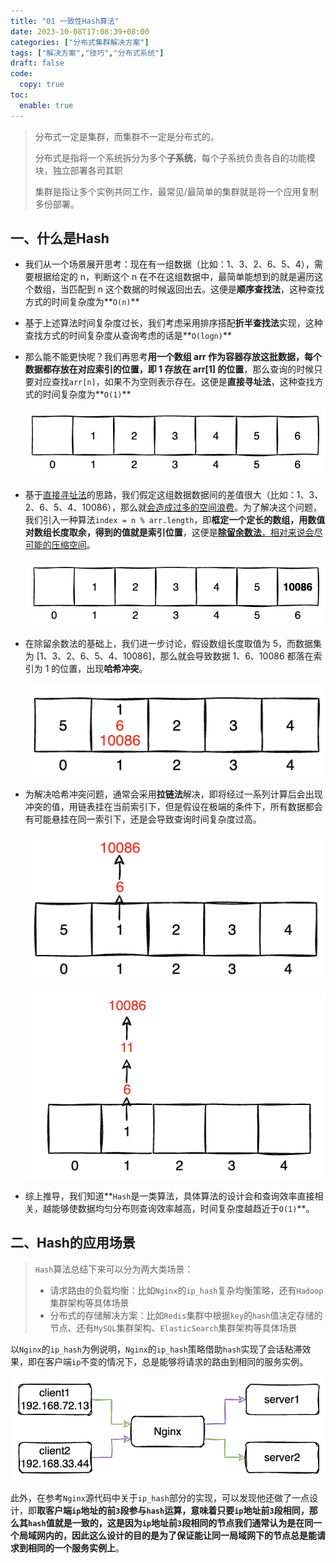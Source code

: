 ```yaml
---
title: "01 一致性Hash算法"
date: 2023-10-08T17:08:39+08:00
categories: ["分布式集群解决方案"]
tags: ["解决方案","技巧","分布式系统"]
draft: false
code:
  copy: true
toc:
  enable: true
---
```


> 分布式一定是集群，而集群不一定是分布式的。
>
> 分布式是指将一个系统拆分为多个**子系统**，每个子系统负责各自的功能模块，独立部署各司其职
>
> 集群是指让多个实例共同工作，最常见/最简单的集群就是将一个应用复制多份部署。

## 一、什么是Hash

- 我们从一个场景展开思考：现在有一组数据（比如：1、3、2、6、5、4），需要根据给定的 n，判断这个 n 在不在这组数据中，最简单能想到的就是遍历这个数组，当匹配到 n 这个数据的时候返回出去。这便是**顺序查找法**，这种查找方式的时间复杂度为**`O(n)`**

- 基于上述算法时间复杂度过长，我们考虑采用排序搭配**折半查找法**实现，这种查找方式的时间复杂度从查询考虑的话是**`O(logn)`**

- 那么能不能更快呢？我们再思考**用一个数组 arr 作为容器存放这批数据，每个数据都存放在对应索引的位置，即 1 存放在 arr[1] 的位置**，那么查询的时候只要对应查找`arr[n]`，如果不为空则表示存在。这便是**直接寻址法**，这种查找方式的时间复杂度为**`O(1)`**

  ![image-20240508203602771](../images/image-20240508203602771.png)

- 基于<u>直接寻址法</u>的思路，我们假定这组数据数据间的差值很大（比如：1、3、2、6、5、4、10086），那么就<u>会造成过多的空间浪费</u>。为了解决这个问题，我们引入一种算法`index = n % arr.length`，即**框定一个定长的数组，用数值对数组长度取余，得到的值就是索引位置**，这便是<u>**除留余数法**，相对来说会尽可能的压缩空间</u>。

  ![image-20240508203733248](../images/image-20240508203733248.png)

- 在除留余数法的基础上，我们进一步讨论，假设数组长度取值为 5，而数据集为 [1、3、2、6、5、4、10086]，那么就会导致数据 1、6、10086 都落在索引为 1 的位置，出现**哈希冲突**。

  ![image-20240508203927324](../images/image-20240508203927324.png)

- 为解决哈希冲突问题，通常会采用**拉链法**解决，即将经过一系列计算后会出现冲突的值，用链表挂在当前索引下，但是假设在极端的条件下，所有数据都会有可能悬挂在同一索引下，还是会导致查询时间复杂度过高。

  ![image-20240508204206544](../images/image-20240508204206544.png)

  ![image-20240508204312724](../images/image-20240508204312724.png)

- 综上推导，我们知道**`Hash`是一类算法，具体算法的设计会和查询效率直接相关，越能够使数据均匀分布则查询效率越高，时间复杂度越趋近于`O(1)`**。

## 二、Hash的应用场景

> `Hash`算法总结下来可以分为两大类场景：
>
> - 请求路由的负载均衡：比如`Nginx`的`ip_hash`复杂均衡策略，还有`Hadoop`集群架构等具体场景
> - 分布式的存储解决方案：比如`Redis`集群中根据`key`的`hash`值决定存储的节点、还有`MySQL`集群架构、`ElasticSearch`集群架构等具体场景

以`Nginx`的`ip_hash`为例说明，`Nginx`的`ip_hash`策略借助`hash`实现了会话粘滞效果，即在客户端`ip`不变的情况下，总是能够将请求的路由到相同的服务实例。

![image-20240508205755141](../images/image-20240508205755141.png)

此外，在参考`Nginx`源代码中关于`ip_hash`部分的实现，可以发现他还做了一点设计，即**取客户端`ip`地址的前`3`段参与`hash`运算，意味着只要`ip`地址前`3`段相同，那么其`hash`值就是一致的，这是因为`ip`地址前`3`段相同的节点我们通常认为是在同一个局域网内的，因此这么设计的目的是为了保证能让同一局域网下的节点总是能请求到相同的一个服务实例上**。
